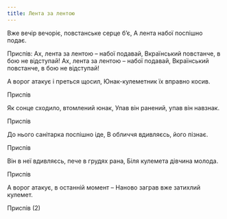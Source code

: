```yaml
---
title: Лента за лентою
---
```

Вже вечір вечоріє, повстанське серце б’є,
А лента набої поспішно подає.

Приспів:
Ах, лента за лентою – набої подавай,
Вкраїнський повстанче, в бою не відступай!
Ах, лента за лентою – набої подавай,
Вкраїнський повстанче, в бою не відступай!

А ворог атакує і преться щосил,
Юнак-кулеметник їх вправно косив.

Приспів

Як сонце сходило, втомлений юнак,
Упав він ранений, упав він навзнак.

Приспів

До нього санітарка поспішно іде,
В обличчя вдивляєсь, його пізнає.

Приспів

Він в неї вдивляєсь, пече в грудях рана,
Біля кулемета дівчина молода.

Приспів

А ворог атакує, в останній момент –
Наново заграв вже затихлий кулемет.

Приспів (2)